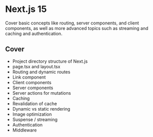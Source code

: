 # Next.js 15

Cover basic concepts like routing, server components, and client components, as well as more advanced topics such as streaming and caching and authentication.

## Cover

- Project directory structure of Next.js
- page.tsx and layout.tsx
- Routing and dynamic routes
- Link component
- Client components
- Server components
- Server actions for mutations
- Caching
- Revalidation of cache
- Dynamic vs static rendering
- Image optimization
- Suspense / streaming
- Authentication
- Middleware
